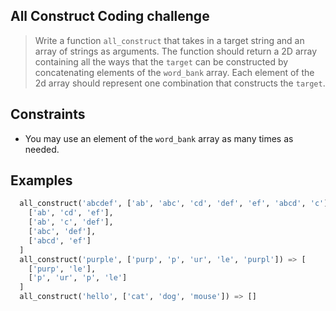 ## All Construct Coding challenge
> Write a function `all_construct` that takes in a target string and an array of strings as arguments. The function
should return a 2D array containing all the ways that the `target` can be constructed by concatenating elements of the `word_bank` array.
Each element of the 2d array should represent one combination that constructs the `target`.

## Constraints
- You may use an element of the `word_bank` array as many times as needed.

## Examples
```Python
  all_construct('abcdef', ['ab', 'abc', 'cd', 'def', 'ef', 'abcd', 'c']) => [
    ['ab', 'cd', 'ef'],
    ['ab', 'c', 'def'],
    ['abc', 'def'],
    ['abcd', 'ef']
  ]
  all_construct('purple', ['purp', 'p', 'ur', 'le', 'purpl']) => [
    ['purp', 'le'],
    ['p', 'ur', 'p', 'le']
  ]
  all_construct('hello', ['cat', 'dog', 'mouse']) => []

```

